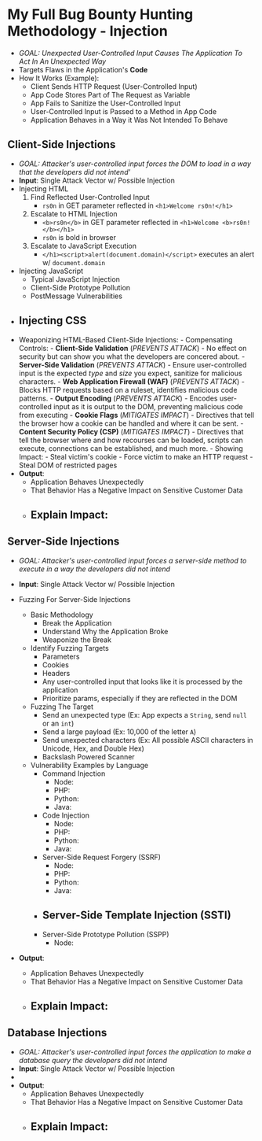 # My Full Bug Bounty Hunting Methodology - Injection

- *GOAL: Unexpected User-Controlled Input Causes The Application To Act In An Unexpected Way*
- Targets Flaws in the Application's **Code**
- How It Works (Example):
    - Client Sends HTTP Request (User-Controlled Input)
    - App Code Stores Part of The Request as Variable
    - App Fails to Sanitize the User-Controlled Input
    - User-Controlled Input is Passed to a Method in App Code
    - Application Behaves in a Way it Was Not Intended To Behave

## Client-Side Injections
- *GOAL: Attacker's user-controlled input forces the DOM to load in a way that the developers did not intend'*
- **Input**: Single Attack Vector w/ Possible Injection
- Injecting HTML
    1. Find Reflected User-Controlled Input
        - `rs0n` in GET parameter reflected in `<h1>Welcome rs0n!</h1>`
    2. Escalate to HTML Injection
        - `<b>rs0n</b>` in GET parameter reflected in `<h1>Welcome <b>rs0n!</b></h1>`
        - `rs0n` is bold in browser
    3. Escalate to JavaScript Execution
        - `</h1><script>alert(document.domain)</script>` executes an alert w/ `document.domain`
- Injecting JavaScript
    - Typical JavaScript Injection
    - Client-Side Prototype Pollution
    - PostMessage Vulnerabilities
- Injecting CSS
    - 
- Weaponizing HTML-Based Client-Side Injections:
        - Compensating Controls:
            - **Client-Side Validation** (*PREVENTS ATTACK*) - No effect on security but can show you what the developers are concered about.
            - **Server-Side Validation** (*PREVENTS ATTACK*) - Ensure user-controlled input is the expected *type* and *size* you expect, sanitize for malicious characters.
            - **Web Application Firewall (WAF)** (*PREVENTS ATTACK*) - Blocks HTTP requests based on a ruleset, identifies malicious code patterns.
            - **Output Encoding** (*PREVENTS ATTACK*) - Encodes user-controlled input as it is output to the DOM, preventing malicious code from executing
            - **Cookie Flags** (*MITIGATES IMPACT*) - Directives that tell the browser how a cookie can be handled and where it can be sent.
            - **Content Security Policy (CSP)** (*MITIGATES IMPACT*) - Directives that tell the browser where and how recourses can be loaded, scripts can execute, connections can be established, and much more.
        - Showing Impact:
            - Steal victim's cookie
            - Force victim to make an HTTP request
            - Steal DOM of restricted pages
- **Output**:
    - Application Behaves Unexpectedly
    - That Behavior Has a Negative Impact on Sensitive Customer Data
    - Explain Impact:
        - 

## Server-Side Injections
- *GOAL: Attacker's user-controlled input forces a server-side method to execute in a way the developers did not intend*
- **Input**: Single Attack Vector w/ Possible Injection
- Fuzzing For Server-Side Injections
    - Basic Methodology
        - Break the Application
        - Understand Why the Application Broke
        - Weaponize the Break
    - Identify Fuzzing Targets
        - Parameters
        - Cookies
        - Headers
        - Any user-controlled input that looks like it is processed by the application
        - Prioritize params, especially if they are reflected in the DOM
    - Fuzzing The Target
        - Send an unexpected type (Ex: App expects a `String`, send `null` or an `int`)
        - Send a large payload (Ex: 10,000 of the letter `A`)
        - Send unexpected characters (Ex: All possible ASCII characters in Unicode, Hex, and Double Hex)
        - Backslash Powered Scanner
    - Vulnerability Examples by Language
        - Command Injection
            - Node: 
            - PHP: 
            - Python:
            - Java:
        - Code Injection
            - Node: 
            - PHP: 
            - Python:
            - Java:
        - Server-Side Request Forgery (SSRF)
            - Node: 
            - PHP: 
            - Python:
            - Java:
        - Server-Side Template Injection (SSTI)
            - 
        - Server-Side Prototype Pollution (SSPP)
            - Node:
        
- **Output**:
    - Application Behaves Unexpectedly
    - That Behavior Has a Negative Impact on Sensitive Customer Data
    - Explain Impact:
        - 

## Database Injections
- *GOAL: Attacker's user-controlled input forces the application to make a database query the developers did not intend*
- **Input**: Single Attack Vector w/ Possible Injection
- 
- **Output**:
    - Application Behaves Unexpectedly
    - That Behavior Has a Negative Impact on Sensitive Customer Data
    - Explain Impact:
        - 